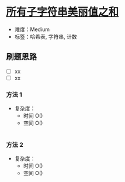 # [所有子字符串美丽值之和](https://leetcode-cn.com/problems/sum-of-beauty-of-all-substrings/)

- 难度：Medium
- 标签：哈希表, 字符串, 计数

## 刷题思路

- [ ] xx
- [ ] xx

### 方法 1

- 复杂度：
    - 时间 O()
    - 空间 O()

``` js

```

### 方法 2

- 复杂度：
    - 时间 O()
    - 空间 O()

``` js

```
